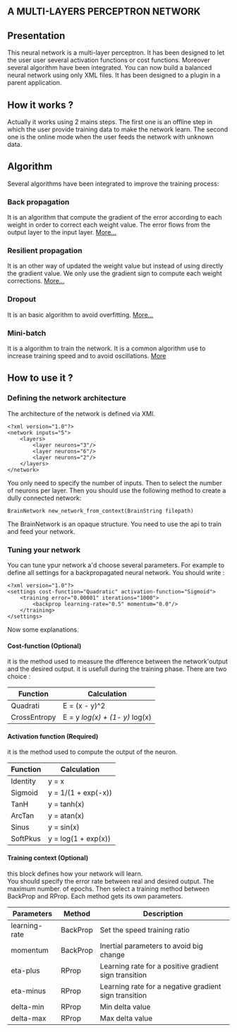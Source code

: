 A MULTI-LAYERS PERCEPTRON NETWORK
------------------------------------

## Presentation
This neural network is a multi-layer perceptron. It has been designed to let the user user several activation functions or cost functions. Moreover several algorithm have been integrated. You can now build a balanced neural
network using only XML files. It has been designed to a plugin in a parent application.

## How it works ?
Actually it works using 2 mains steps. The first one is an offline step in which the user provide training data to make the network learn. The second one is the online mode when the user feeds the network with unknown data.

## Algorithm
Several algorithms have been integrated to improve the training process:

### Back propagation
It is an algorithm that compute the gradient of the error according to each weight in order to correct each weight value. The error flows from the output layer to the input layer.
[More...](http://neuralnetworksanddeeplearning.com/chap2.html)

### Resilient propagation
It is an other way of updated the weight value but instead of using directly the gradient value. We only use the gradient sign to compute each weight corrections.
[More...](http://aass.oru.se/~lilien/ml/seminars/2007_03_12c-Markus_Ingvarsson-RPROP.pdf)

### Dropout
It is an basic algorithm to avoid overfitting.
[More...](https://www.cs.toronto.edu/~hinton/absps/JMLRdropout.pdf)

### Mini-batch
It is a algorithm to train the network. It is a common algorithm use to increase training speed and to avoid oscillations.
[More](http://ruder.io/optimizing-gradient-descent/)

## How to use it ?

### Defining the network architecture

The architecture of the network is defined via XMl. 
```
<?xml version="1.0"?>
<network inputs="5">
    <layers>
        <layer neurons="3"/>
        <layer neurons="6"/>
        <layer neurons="2"/>
    </layers>
</network>
```

You only need to specify the number of inputs. Then to select the number of neurons per layer.
Then you should use the following method to create a dully connected network:

```
BrainNetwork new_network_from_context(BrainString filepath)
```

The BrainNetwork is an opaque structure. You need to use the api to train and feed your network.

### Tuning your network

You can tune ypur network a'd choose several parameters. For example to define all settings for a backpropagated neural network.
You should write :

```
<?xml version="1.0"?>
<settings cost-function="Quadratic" activation-function="Sigmoid">
    <training error="0.00001" iterations="1000">
        <backprop learning-rate="0.5" momentum="0.0"/>
    </training>
</settings>
```
Now some explanations. 

#### Cost-function (Optional)
it is the method used to measure the dfference between the network'output and the desired output.
it is usefull during the training phase. There are two choice :

| Function | Calculation |
| -----------|--------------|
| Quadrati | E =  (x -  y)^2 |
| CrossEntropy | E = y *log(x) + (1- y)* log(x) |

#### Activation function (Required)
it is the method used to compute the output of the neuron.

| Function | Calculation |
|-----------|--------------|
| Identity | y = x |
| Sigmoid |  y = 1/(1 + exp(-x)) |
| TanH | y = tanh(x) |
| ArcTan | y = atan(x) |
| Sinus | y = sin(x) | 
| SoftPkus | y = log(1 + exp(x)) |

#### Training context (Optional)

this block defines how your network will learn.   
You should specify the error rate between real and desired output. The maximum number. 
of epochs. Then select a training method between BackProp and RProp. Each method gets its own parameters.

| Parameters | Method | Description |
|---------------|----------|---------------|
| learning-rate | BackProp | Set the speed training ratio |
| momentum | BackProp | Inertial parameters to avoid big change |
| eta-plus | RProp | Learning rate  for a positive gradient sign transition |
| eta-minus | RProp | Learning rate for a negative gradient sign transition |
| delta-min | RProp | Min delta value |
| delta-max | RProp | Max delta value |
